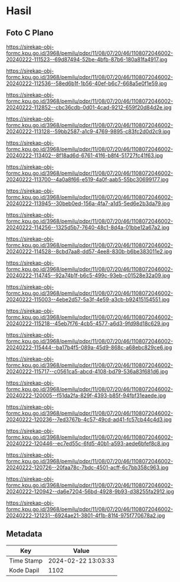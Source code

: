 # Hasil

## Foto C Plano

https://sirekap-obj-formc.kpu.go.id/3968/pemilu/pdpr/11/08/07/20/46/1108072046002-20240222-111523--69d87494-52be-4bfb-87b6-180a81fa4917.jpg

https://sirekap-obj-formc.kpu.go.id/3968/pemilu/pdpr/11/08/07/20/46/1108072046002-20240222-112536--58ed6b1f-1b56-40ef-b6c7-668a5e0f1e59.jpg

https://sirekap-obj-formc.kpu.go.id/3968/pemilu/pdpr/11/08/07/20/46/1108072046002-20240222-112852--cbc36cdb-0d01-4cad-9212-659f20d84d2e.jpg

https://sirekap-obj-formc.kpu.go.id/3968/pemilu/pdpr/11/08/07/20/46/1108072046002-20240222-113128--59bb2587-a1c9-4769-9895-c83fc2d0d2c9.jpg

https://sirekap-obj-formc.kpu.go.id/3968/pemilu/pdpr/11/08/07/20/46/1108072046002-20240222-113402--8f18ad6d-6761-41f6-b8f4-51727fc41f63.jpg

https://sirekap-obj-formc.kpu.go.id/3968/pemilu/pdpr/11/08/07/20/46/1108072046002-20240222-113700--4a0a8f66-e519-4a0f-aab5-55bc30699177.jpg

https://sirekap-obj-formc.kpu.go.id/3968/pemilu/pdpr/11/08/07/20/46/1108072046002-20240222-113945--30beb0ed-156a-4fa7-a1d5-5ed6e2b3da79.jpg

https://sirekap-obj-formc.kpu.go.id/3968/pemilu/pdpr/11/08/07/20/46/1108072046002-20240222-114256--1325d5b7-7640-48c1-8d4a-01bbe12a67a2.jpg

https://sirekap-obj-formc.kpu.go.id/3968/pemilu/pdpr/11/08/07/20/46/1108072046002-20240222-114528--8cbd7aa8-dd57-4ee8-830b-b6be383011e2.jpg

https://sirekap-obj-formc.kpu.go.id/3968/pemilu/pdpr/11/08/07/20/46/1108072046002-20240222-114745--92a74b1f-b6c5-499c-93eb-c01528e32a09.jpg

https://sirekap-obj-formc.kpu.go.id/3968/pemilu/pdpr/11/08/07/20/46/1108072046002-20240222-115003--4ebe2d57-5a3f-4e59-a3cb-b92415154551.jpg

https://sirekap-obj-formc.kpu.go.id/3968/pemilu/pdpr/11/08/07/20/46/1108072046002-20240222-115218--45eb7f76-4cb5-4577-a6d3-9fd98d18c629.jpg

https://sirekap-obj-formc.kpu.go.id/3968/pemilu/pdpr/11/08/07/20/46/1108072046002-20240222-115444--ba17b4f5-089a-45d9-868c-a68ebc829ce6.jpg

https://sirekap-obj-formc.kpu.go.id/3968/pemilu/pdpr/11/08/07/20/46/1108072046002-20240222-115717--c0561ca5-abcd-4108-bd79-536a83f681d6.jpg

https://sirekap-obj-formc.kpu.go.id/3968/pemilu/pdpr/11/08/07/20/46/1108072046002-20240222-120005--f51da2fa-829f-4393-b85f-94fbf31eaede.jpg

https://sirekap-obj-formc.kpu.go.id/3968/pemilu/pdpr/11/08/07/20/46/1108072046002-20240222-120236--7ed3767b-4c57-49cd-ad41-fc57cb44c4d3.jpg

https://sirekap-obj-formc.kpu.go.id/3968/pemilu/pdpr/11/08/07/20/46/1108072046002-20240222-120446--ec7ed55c-6fd5-40b1-a593-aede6bfef8c8.jpg

https://sirekap-obj-formc.kpu.go.id/3968/pemilu/pdpr/11/08/07/20/46/1108072046002-20240222-120726--20faa78c-7bdc-4501-acff-6c7bb358c963.jpg

https://sirekap-obj-formc.kpu.go.id/3968/pemilu/pdpr/11/08/07/20/46/1108072046002-20240222-120942--da6e7204-56bd-4928-9b93-d38255fa2912.jpg

https://sirekap-obj-formc.kpu.go.id/3968/pemilu/pdpr/11/08/07/20/46/1108072046002-20240222-121231--6924ae21-3801-4f1b-81f4-975f770678a2.jpg


## Metadata

| Key        | Value               |
| ---------- | ------------------- |
| Time Stamp | 2024-02-22 13:03:33 |
| Kode Dapil | 1102                |



